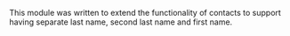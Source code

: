 This module was written to extend the functionality of contacts to support
having separate last name, second last name and first name.
